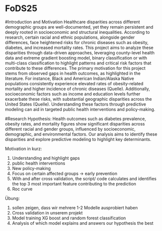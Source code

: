 # FoDS25
#Introduction and Motivation
Healthcare disparities across different demographic groups are well-documented, yet they remain persistent and deeply rooted in socioeconomic and structural inequalities. According to research, certain racial and ethnic populations, alongside gender differences, face heightened risks for chronic diseases such as obesity, diabetes, and increased mortality rates. This project aims to analyze these disparities through data-driven approaches, leveraging county-level health data and extreme gradient boosting model, binary classification or with multi-class classification to highlight patterns and critical risk factors that contribute to these differences.
The primary motivation for this project stems from observed gaps in health outcomes, as highlighted in the literature. For instance, Black and American Indian/Alaska Native populations consistently experience elevated rates of obesity-related mortality and higher incidence of chronic diseases (Quelle). Additionally, socioeconomic factors such as income and education levels further exacerbate these risks, with substantial geographic disparities across the United States (Quelle). Understanding these factors through predictive modeling can aid in targeted public health interventions and policy-making. 

#Research Hypothesis:
Health outcomes such as diabetes prevalence, obesity rates, and mortality figures show significant disparities across different racial and gender groups, influenced by socioeconomic, demographic, and environmental factors. Our analysis aims to identify these disparities and explore predictive modeling to highlight key determinants.

Motivation in kurz:
1. Understanding and highlight gaps
2. public health interventions
3. New policy-making
4. Focus on certain affected groups -> early prevention
5. With and after cross validation, the script/ code calculates and identifies the top 3 most important feature contributing to the prediction
6. Roc curve

Übung:
1. sollen zeigen, dass wir mehrere 1-2 Modelle ausprobiert haben
2. Cross validation in unserem projekt
3. Model training XG boost and random forest classification
4. Analysis of which model explains and answers our hypothesis the best
